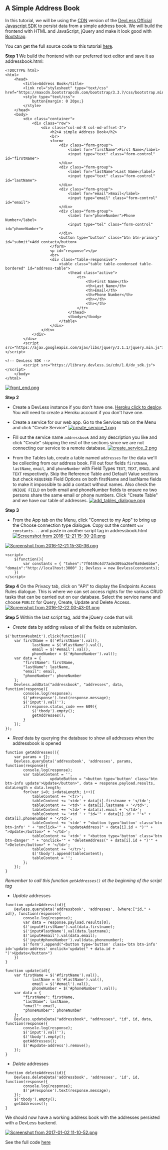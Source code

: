
<a name="address-book"></a>
## A Simple Address Book
In this tutorial, we will be using the [CDN](https://library.devless.io/cdn/1.0/dv_sdk.js) version of the [DevLess Official Javascript SDK](https://github.com/DevlessTeam/DV-JS-SDK) to persist data from a simple address book. We will build the frontend with HTML and JavaScript, jQuery and make it look good with [Bootstrap](https://getbootstrap.com/).

You can get the full source code to this tutorial [here](https://gist.github.com/johnotu/5b7f1e96d7b0138ddb292273949169c8).

**Step 1**
We build the frontend with our preferred text editor and save it as addressbook.html:
```
<!DOCTYPE html>
<html>
	<head>
		<title>Address Book</title>
		<link rel="stylesheet" type="text/css" href="https://maxcdn.bootstrapcdn.com/bootstrap/3.3.7/css/bootstrap.min.css">
		<style type="text/css">
			button{margin: 0 20px;}
		</style>
	</head>
	<body>
		<div class="container">
			<div class="row">
				<div class="col-md-8 col-md-offset-2">
					<h2>A simple Address Book</h2>
					<br>
					<form>
						<div class="form-group">
							<label for="firstName">First Name</label>
							<input type="text" class="form-control" id="firstName">
						</div>
						<div class="form-group">
							<label for="lastName">Last Name</label>
							<input type="text" class="form-control" id="lastName">
						</div>
						<div class="form-group">
							<label for="email">Email</label>
							<input type="email" class="form-control" id="email">
						</div>
						<div class="form-group">
							<label for="phoneNumber">Phone Number</label>
							<input type="tel" class="form-control" id="phoneNumber">
						</div>
						<button type="button" class="btn btn-primary" id="submit">Add contact</button>
					</form>
					<p id="response"></p>
					<br>
					<div class="table-responsive">
						<table class="table table-condensed table-bordered" id="address-table">
							<thead class="active">
								<tr>
									<th>First Name</th>
									<th>Last Name</th>
									<th>Email</th>
									<th>Phone Number</th>
									<th></th>
									<th></th>
								</tr>
							</thead>
							<tbody></tbody>
						</table>
					</div>
				</div>
			</div>
		</div>
		<script src="https://ajax.googleapis.com/ajax/libs/jquery/3.1.1/jquery.min.js"></script>

<!-- DevLess SDK -->
		<script src="https://library.devless.io/cdn/1.0/dv_sdk.js"></script>		
	</body>
</html>
```
[![front_end.png](https://s29.postimg.org/5ve62aniv/front_end.png)](https://postimg.org/image/ia0y2mf0z/)

**Step 2**
-	Create a DevLess instance if you don't have one. [Heroku click to deploy](https://heroku.com/deploy?template=https://github.com/DevlessTeam/DV-PHP-CORE/tree/heroku2). You will need to create a Heroku account if you don't have one.
-	Create a service for our web app. Go to the Services tab on the Menu and click "Create Service"
[![create_service_1.png](https://s30.postimg.org/qplezfwi9/create_service_1.png)](https://postimg.org/image/7ki5pohu5/)

- Fill out the service name `addressbook` and any description you like and click "Create" skipping the rest of the sections since we are not connecting our service to a remote database.
[![create_service_2.png](https://s30.postimg.org/jaw372amp/create_service_2.png)](https://postimg.org/image/t87404i8d/)

- From the Tables tab, create a table named `addresses` for the data we'll be collecting from our address book. Fill out four fields `firstName`, `lastName`, `email`, and `phoneNumber` with Field Types `TEXT`, `TEXT`, `EMAIL` and `TEXT` respectively. Skip the Reference Table and Default Value sections but check `REQUIRED` Field Options on both firstName and lastName fields to make it impossible to add a contact without names. Also check the `UNIQUE FIELD` on both email and phoneNumber fields to ensure no two persons share the same email or phone numbers. Click "Create Table" and we have our table of addresses. 
[![add_tables_dialogue.png](https://s30.postimg.org/ez7hi23pt/add_tables_dialogue.png)](https://postimg.org/image/7j87w9g0d/)

**Step 3**
- From the App tab on the Menu, click "Connect to my App" to bring up the Choose connection type dialogue. Copy out the content `var constants...` and paste in another script tag in addressbook.html
[![Screenshot from 2016-12-21 15-30-20.png](https://s20.postimg.org/xnwivzhq5/Screenshot_from_2016_12_21_15_30_20.png)](https://postimg.org/image/4li8t5vg9/)

[![Screenshot from 2016-12-21 15-30-36.png](https://s20.postimg.org/ab32r7r0d/Screenshot_from_2016_12_21_15_30_36.png)](https://postimg.org/image/9ybol18qh/)
```
<script>
	$(function(){
		var constants = { "token":"7f0449c4d77ade309aa26ef0a9de6bbe", "domain":"http://localhost:3000" }; Devless = new Devless(constants);
	})
</script>
```

**Step 4**
On the Privacy tab, click on "API" to display the Endpoints Access Rules dialogue. This is where we can set access rights for the various CRUD tasks that can be carried out on our database.
Select the service name and choose `PUBLIC` for Query, Create, Update and Delete Access.
[![Screenshot from 2016-12-22 00-43-01.png](https://s20.postimg.org/g5n2l74hp/Screenshot_from_2016_12_22_00_43_01.png)](https://postimg.org/image/wgn6higzd/)

**Step 5** 
Within the last script tag, add the jQuery code that will:

* _Create_ data by adding values of all the fields on submission.
```
$('button#submit').click(function(){
	var firstName = $('#firstName').val(),
			lastName = $('#lastName').val(),
			email = $('#email').val(),
			phoneNumber = $('#phoneNumber').val();
	var data = {
		"firstName": firstName,
		"lastName": lastName,
		"email": email,
		"phoneNumber": phoneNumber
	};
	Devless.addData("addressbook", "addresses", data, function(response){
		console.log(response);
		$('p#response').text(response.message);
		$('input').val('');
		if(response.status_code === 609){
			$('tbody').empty();
			getAddresses();
		}
	});
});
```

* _Read_ data by querying the database to show all addresses when the addressbook is opened
```
function getAddresses(){
	var params = {};
	Devless.queryData('addressbook', 'addresses', params, function(response){
		console.log(response);
		var tableContent = '',
					updateButton = "<button type='button' class='btn btn-info update'>Update</button>", data = response.payload.results, dataLength = data.length;
		for(var i=0; i<dataLength; i++){
			tableContent += '<tr>';
			tableContent += '<td>' + data[i].firstname + '</td>';
			tableContent += '<td>' + data[i].lastname + '</td>';
			tableContent += '<td>' + data[i].email + '</td>';
			tableContent += '<td ' + "id='" + data[i].id + "'>" + data[i].phonenumber + '</td>';
			tableContent += '<td>' + "<button type='button' class='btn btn-info' " + "onclick='" + "updateAddress(" + data[i].id + ")'" + ">Update</button>" + '</td>';
			tableContent += '<td>' + "<button type='button' class='btn btn-danger' " + "onclick='" + "deleteAddress(" + data[i].id + ")'" + ">Delete</button>" + '</td>';
			tableContent += '</tr>';
			$('tbody').append(tableContent);
			tableContent = '';
		};
	});
}
```
_Remember to call this function `getAddresses()` at the beginning of the script tag_

* _Update_ addresses

```
function updateAddress(id){
	Devless.queryData('addressbook', 'addresses', {where:["id," + id]}, function(response){
		console.log(response);
		var data = response.payload.results[0];
		$('input#firstName').val(data.firstname);
		$('input#lastName').val(data.lastname);
		$('input#email').val(data.email);
		$('input#phoneNumber').val(data.phonenumber);
		$('form').append("<button type='button' class='btn btn-info' id='update-address' onclick='update(" + data.id + ")'>Update</button>")
	})
}

function update(id){
	var firstName = $('#firstName').val(),
			lastName = $('#lastName').val(),
			email = $('#email').val(),
			phoneNumber = $('#phoneNumber').val();
	var data = {
		"firstName": firstName,
		"lastName": lastName,
		"email": email,
		"phoneNumber": phoneNumber
	};
	Devless.updateData("addressbook", "addresses", "id", id, data, function(response){
		console.log(response);
		$('input').val('');
		$('tbody').empty();
		getAddresses();
		$('#update-address').remove();
	});
}
```

* _Delete_ addresses

```
function deleteAddress(id){
	Devless.deleteData('addressbook', 'addresses', 'id', id, function(response){
		console.log(response);
		$('p#response').text(response.message);
	});
	$('tbody').empty();
	getAddresses();
}
```

We should now have a working address book with the addresses persisted with a DevLess backend.

[![Screenshot from 2017-01-02 11-10-52.png](https://s20.postimg.org/j34xb35od/Screenshot_from_2017_01_02_11_10_52.png)](https://postimg.org/image/qj46wvtdl/)

See the full code [here](https://gist.github.com/johnotu/5b7f1e96d7b0138ddb292273949169c8)

